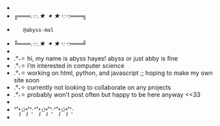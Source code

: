 -
- ╔═══*.·:·.★ ✦ ★･:･:*═══╗
-        @abyss-mal
- ╚═══*.·:·.★ ✦ ★･:･:*═══╝
-
- .°˖✧ hi, my name is abyss hayes! abyss or just abby is fine
- .°˖✧ i’m interested in computer science
- .°˖✧ working on html, python, and javascript ;; hoping to make my own site soon
- .°˖✧ currently not looking to collaborate on any projects
- .°˖✧ probably won't post often but happy to be here anyway <<33
-
- ⁺˚*•̩̩͙✩•̩̩͙*˚⁺‧͙⁺˚*•̩̩͙✩•̩̩͙*˚⁺‧͙⁺˚*•̩̩͙✩•̩̩͙*˚⁺‧͙
-
